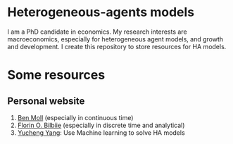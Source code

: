 # Heterogeneous-agents models
I am a PhD candidate in economics. My research interests are macroeconomics, especially for heterogeneous agent models, and growth and development. I create this repository to store resources for HA models.

# Some resources
## Personal website
1. [Ben Moll](https://benjaminmoll.com/) (especially in continuous time)
2. [Florin O. Bilbiie](https://sites.google.com/site/florinbilbiie/home) (especially in discrete time and analytical)
3. [Yucheng Yang](https://sites.google.com/site/yangyucheng1993/home): Use Machine learning to solve HA models
